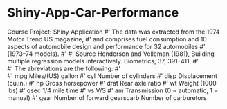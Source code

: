 # Shiny-App-Car-Performance
Course Project: Shiny Application 
#' The data was extracted from the 1974 Motor Trend US magazine, 
#' and comprises fuel consumption and 10 aspects of automobile design and performance for 32 automobiles
#' (1973–74 models).
#' 
#' Source Henderson and Velleman (1981), Building multiple regression models interactively. Biometrics, 37, 391–411.
#'  
#'  The abreviations are the following:
#'  
#'    mpg	 Miles/(US) gallon
#'    cyl	 Number of cylinders
#'    disp	 Displacement (cu.in.)
#'    hp	 Gross horsepower
#'    drat	 Rear axle ratio
#'    wt	 Weight (1000 lbs)
#'    qsec	 1/4 mile time
#'    vs	 V/S
#'    am	 Transmission (0 = automatic, 1 = manual)
#'    gear	 Number of forward gearscarb	 Number of carburetors
